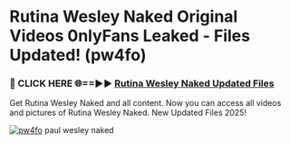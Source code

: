 # Rutina Wesley Naked Original Videos 0nlyFans Leaked - Files Updated! (pw4fo)

<h3>🔴 CLICK HERE 🌐==►► <a href="https://tinyurl.com/yckcrads" rel="nofollow">Rutina Wesley Naked Updated Files</a></h3>

Get Rutina Wesley Naked and all content. Now you can access all videos and pictures of Rutina Wesley Naked. New Updated Files 2025!

[![pw4fo](https://i.imgur.com/hpKpOFt.gif)](https://tinyurl.com/yckcrads)
paul wesley naked